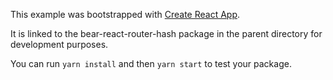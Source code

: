 This example was bootstrapped with [Create React App](https://github.com/facebook/create-react-app).

It is linked to the bear-react-router-hash package in the parent directory for development purposes.

You can run `yarn install` and then `yarn start` to test your package.
